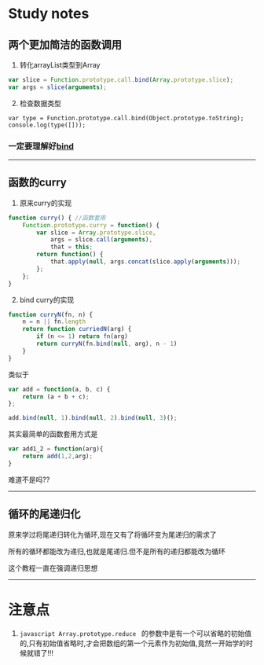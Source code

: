 # Study notes

两个更加简洁的函数调用
---

1. 转化arrayList类型到Array
```javascript  
var slice = Function.prototype.call.bind(Array.prototype.slice);
var args = slice(arguments);
```

2. 检查数据类型
```jav
var type = Function.prototype.call.bind(Object.prototype.toString);
console.log(type([]));
```

### 一定要理解好[bind]('https:github.com/rswby/Study/nodeschool/functional-javascript/bind.js')

---
函数的curry
---
1. 原来curry的实现
```javascript
function curry() { //函数套用
    Function.prototype.curry = function() {
        var slice = Array.prototype.slice,
            args = slice.call(arguments),
            that = this;
        return function() {
            that.apply(null, args.concat(slice.apply(arguments)));
        };
    };
}
```
2. bind curry的实现
```javascript
function curryN(fn, n) {
    n = n || fn.length
    return function curriedN(arg) {
        if (n <= 1) return fn(arg)
        return curryN(fn.bind(null, arg), n - 1)
    }
}
```
类似于
```javascript
var add = function(a, b, c) {
    return (a + b + c);
};

add.bind(null, 1).bind(null, 2).bind(null, 3)();
```

其实最简单的函数套用方式是
```javascript
var add1_2 = function(arg){
	return add(1,2,arg);
}
```
难道不是吗??

---
循环的尾递归化
---
原来学过将尾递归转化为循环,现在又有了将循环变为尾递归的需求了

所有的循环都能改为递归,也就是尾递归.但不是所有的递归都能改为循环
	
这个教程一直在强调递归思想


---
# 注意点
1. ```javascript Array.prototype.reduce ``` 的参数中是有一个可以省略的初始值的,只有初始值省略时,才会把数组的第一个元素作为初始值,竟然一开始学的时候就错了!!!
     
